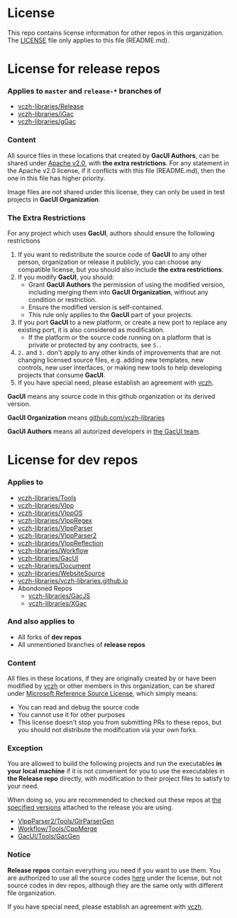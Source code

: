# License

This repo contains license information for other repos in this organization. The [LICENSE](https://github.com/vczh-libraries/License/blob/master/LICENSE) file only applies to this file (README.md).

# License for release repos

### Applies to `master` and `release-*` branches of
- [vczh-libraries/Release](https://github.com/vczh-libraries/Release)
- [vczh-libraries/iGac](https://github.com/vczh-libraries/iGac)
- [vczh-libraries/gGac](https://github.com/vczh-libraries/gGac)

### Content

All source files in these locations that created by **GacUI Authors**, can be shared under [Apache v2.0](https://github.com/vczh-libraries/License/blob/master/LICENSE_Apache_v2), with **the extra restrictions**. For any statement in the Apache v2.0 license, if it conflicts with this file (README.md), then the one in this file has higher priority.

Image files are not shared under this license, they can only be used in test projects in **GacUI Organization**.

### The Extra Restrictions

For any project which uses **GacUI**, authors should ensure the following restrictions
1. If you want to redistribute the source code of **GacUI** to any other person, organization or release it publicly, you can choose any compatible license, but you should also include **the extra restrictions**.
2. If you modify **GacUI**, you should:
    - Grant **GacUI Authors** the permission of using the modified version, including merging them into **GacUI Organization**, without any condition or restriction.
    - Ensure the modified version is self-contained.
    - This rule only applies to the **GacUI** part of your projects.
3. If you port **GacUI** to a new platform, or create a new port to replace any existing port, it is also considered as modification.
    - If the platform or the source code running on a platform that is private or protected by any contracts, see `5.`.
4. `2.` and `3.` don't apply to any other kinds of improvements that are not changing licensed source files, e.g. adding new templates, new controls, new user interfaces, or making new tools to help developing projects that consume **GacUI**.
5. If you have special need, please establish an agreement with [vczh](https://github.com/vczh).

**GacUI** means any source code in this github organization or its derived version.

**GacUI Organization** means [github.com/vczh-libraries](https://github.com/vczh-libraries)

**GacUI Authors** means all autorized developers in [the GacUI team](https://github.com/orgs/vczh-libraries/people).

# License for dev repos

### Applies to
- [vczh-libraries/Tools](https://github.com/vczh-libraries/Tools)
- [vczh-libraries/Vlpp](https://github.com/vczh-libraries/Vlpp)
- [vczh-libraries/VlppOS](https://github.com/vczh-libraries/VlppOS)
- [vczh-libraries/VlppRegex](https://github.com/vczh-libraries/VlppRegex)
- [vczh-libraries/VlppParser](https://github.com/vczh-libraries/VlppParser)
- [vczh-libraries/VlppParser2](https://github.com/vczh-libraries/VlppParser2)
- [vczh-libraries/VlppReflection](https://github.com/vczh-libraries/VlppReflection)
- [vczh-libraries/Workflow](https://github.com/vczh-libraries/Workflow)
- [vczh-libraries/GacUI](https://github.com/vczh-libraries/GacUI)
- [vczh-libraries/Document](https://github.com/vczh-libraries/Document)
- [vczh-libraries/WebsiteSource](https://github.com/vczh-libraries/WebsiteSource)
- [vczh-libraries/vczh-libraries.github.io](https://github.com/vczh-libraries/vczh-libraries.github.io)
- Abondoned Repos
  - [vczh-libraries/GacJS](https://github.com/vczh-libraries/GacJS)
  - [vczh-libraries/XGac](https://github.com/vczh-libraries/XGac)

### And also applies to
- All forks of **dev repos**
- All unmentioned branches of **release repos**

### Content

All files in these locations, if they are originally created by or have been modified by [vczh](https://github.com/vczh) or other members in this organization, can be shared under [Microsoft Reference Source License](https://github.com/vczh-libraries/License/blob/master/LICENSE_MS_RSL), which simply means:
* You can read and debug the source code
* You cannot use it for other purposes
* This license doesn't stop you from submitting PRs to these repos, but you should not distribute the modification via your own forks.

### Exception

You are allowed to build the following projects and run the executables **in your local machine** if it is not convenient for you to use the executables in **the Release repo** directly, with modification to their project files to satisfy to your need.

When doing so, you are recommended to checked out these repos at [the specified versions](https://github.com/vczh-libraries/Release/blob/master/Import/README.md) attached to the release you are using.

- [VlppParser2/Tools/GlrParserGen](https://github.com/vczh-libraries/VlppParser2/tree/master/Tools/GlrParserGen)
- [Workflow/Tools/CppMerge](https://github.com/vczh-libraries/Workflow/tree/master/Tools/CppMerge)
- [GacUI/Tools/GacGen](https://github.com/vczh-libraries/GacUI/tree/master/Tools/GacGen)

### Notice

**Release repos** contain everything you need if you want to use them. You are authorized to use all the source codes [here](https://github.com/vczh-libraries/Release/tree/master/Import) under the license, but not source codes in dev repos, although they are the same only with different file organization.

If you have special need, please establish an agreement with [vczh](https://github.com/vczh).
